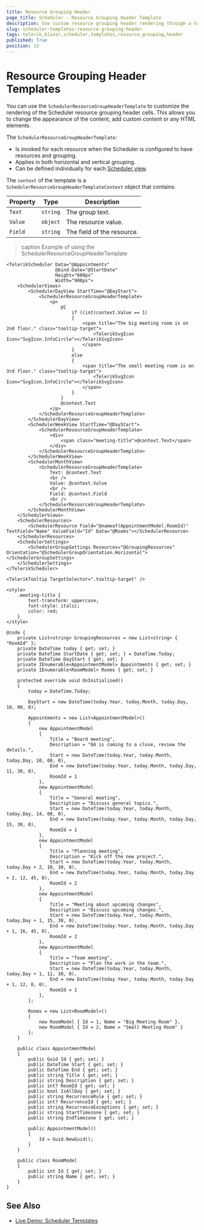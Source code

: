 ```yaml
---
title: Resource Grouping Header
page_title: Scheduler - Resource Grouping Header Template
description: Use custom resource grouping header rendering through a template in the scheduler for Blazor.
slug: scheduler-templates-resource-grouping-header
tags: telerik,blazor,scheduler,templates,resource,grouping,header
published: True
position: 13
---
```


# Resource Grouping Header Templates

You can use the `SchedulerResourceGroupHeaderTemplate` to customize the rendering of the Scheduler resource grouping header cells. This allows you to change the appearance of the content, add custom content or any HTML elements.

The `SchedulerResourceGroupHeaderTemplate`:
* Is invoked for each resource when the Scheduler is configured to have resources and grouping.
* Applies in both horizontal and vertical grouping.
* Can be defined individually for each [Scheduler view](slug://scheduler-views-overview).

The `context` of the template is a `SchedulerResourceGroupHeaderTemplateContext` object that contains:

| Property | Type | Description |
| --- | --- | --- |
| `Text` | `string` | The group text. |
| `Value` | `object` | The resource value.|
| `Field` | `string` | The field of the resource. |

>caption Example of using the SchedulerResourceGroupHeaderTemplate

````RAZOR
<TelerikScheduler Data="@Appointments"
                  @bind-Date="@StartDate"
                  Height="600px"
                  Width="900px">
    <SchedulerViews>
        <SchedulerDayView StartTime="@DayStart">
            <SchedulerResourceGroupHeaderTemplate>
                <p>
                    @{
                        if ((int)context.Value == 1)
                        {
                            <span title="The big meeting room is on 2nd floor." class="tooltip-target">
                                <TelerikSvgIcon Icon="SvgIcon.InfoCircle"></TelerikSvgIcon>
                            </span>
                        }
                        else
                        {
                            <span title="The small meeting room is on 3rd floor." class="tooltip-target">
                                <TelerikSvgIcon Icon="SvgIcon.InfoCircle"></TelerikSvgIcon>
                            </span>
                        }
                    }
                    @context.Text
                </p>
            </SchedulerResourceGroupHeaderTemplate>
        </SchedulerDayView>
        <SchedulerWeekView StartTime="@DayStart">
            <SchedulerResourceGroupHeaderTemplate>
                <div>
                    <span class="meeting-title">@context.Text</span>
                </div>
            </SchedulerResourceGroupHeaderTemplate>
        </SchedulerWeekView>
        <SchedulerMonthView>
            <SchedulerResourceGroupHeaderTemplate>
                Text: @context.Text
                <br />
                Value: @context.Value
                <br />
                Field: @context.Field
                <br />
            </SchedulerResourceGroupHeaderTemplate>
        </SchedulerMonthView>
    </SchedulerViews>
    <SchedulerResources>
        <SchedulerResource Field="@nameof(AppointmentModel.RoomId)" TextField="Name" ValueField="Id" Data="@Rooms"></SchedulerResource>
    </SchedulerResources>
    <SchedulerSettings>
        <SchedulerGroupSettings Resources="@GroupingResources" Orientation="@SchedulerGroupOrientation.Horizontal"></SchedulerGroupSettings>
    </SchedulerSettings>
</TelerikScheduler>

<TelerikTooltip TargetSelector=".tooltip-target" />

<style>
    .meeting-title {
        text-transform: uppercase;
        font-style: italic;
        color: red;
    }
</style>

@code {
    private List<string> GroupingResources = new List<string> { "RoomId" };
    private DateTime today { get; set; }
    private DateTime StartDate { get; set; } = DateTime.Today;
    private DateTime DayStart { get; set; }
    private IEnumerable<AppointmentModel> Appointments { get; set; }
    private IEnumerable<RoomModel> Rooms { get; set; }

    protected override void OnInitialized()
    {
        today = DateTime.Today;

        DayStart = new DateTime(today.Year, today.Month, today.Day, 10, 00, 0);

        Appointments = new List<AppointmentModel>()
        {
            new AppointmentModel
            {
                Title = "Board meeting",
                Description = "Q4 is coming to a close, review the details.",
                Start = new DateTime(today.Year, today.Month, today.Day, 10, 00, 0),
                End = new DateTime(today.Year, today.Month, today.Day, 11, 30, 0),
                RoomId = 1
            },
            new AppointmentModel
            {
                Title = "General meeting",
                Description = "Discuss general topics.",
                Start = new DateTime(today.Year, today.Month, today.Day, 14, 00, 0),
                End = new DateTime(today.Year, today.Month, today.Day, 15, 30, 0),
                RoomId = 1
            },
            new AppointmentModel
            {
                Title = "Planning meeting",
                Description = "Kick off the new project.",
                Start = new DateTime(today.Year, today.Month, today.Day + 2, 10, 30, 0),
                End = new DateTime(today.Year, today.Month, today.Day + 2, 12, 45, 0),
                RoomId = 2
            },
            new AppointmentModel
            {
                Title = "Meeting about upcoming changes",
                Description = "Discuss upcoming changes.",
                Start = new DateTime(today.Year, today.Month, today.Day + 1, 15, 30, 0),
                End = new DateTime(today.Year, today.Month, today.Day + 1, 16, 45, 0),
                RoomId = 2
            },
            new AppointmentModel
            {
                Title = "Team meeting",
                Description = "Plan the work in the team.",
                Start = new DateTime(today.Year, today.Month, today.Day + 1, 11, 30, 0),
                End = new DateTime(today.Year, today.Month, today.Day + 1, 12, 0, 0),
                RoomId = 1
            },
        };

        Rooms = new List<RoomModel>()
        {
            new RoomModel { Id = 1, Name = "Big Meeting Room" },
            new RoomModel { Id = 2, Name = "Small Meeting Room" }
        };
    }

    public class AppointmentModel
    {
        public Guid Id { get; set; }
        public DateTime Start { get; set; }
        public DateTime End { get; set; }
        public string Title { get; set; }
        public string Description { get; set; }
        public int? RoomId { get; set; }
        public bool IsAllDay { get; set; }
        public string RecurrenceRule { get; set; }
        public int? RecurrenceId { get; set; }
        public string RecurrenceExceptions { get; set; }
        public string StartTimezone { get; set; }
        public string EndTimezone { get; set; }

        public AppointmentModel()
        {
            Id = Guid.NewGuid();
        }
    }

    public class RoomModel
    {
        public int Id { get; set; }
        public string Name { get; set; }
    }
}
````

## See Also

 * [Live Demo: Scheduler Templates](https://demos.telerik.com/blazor-ui/scheduler/templates)

